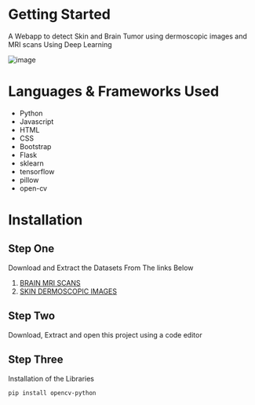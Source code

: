# Getting Started
A Webapp to detect Skin and Brain Tumor using dermoscopic images and  MRI scans Using Deep Learning

![image](https://user-images.githubusercontent.com/66179774/148924061-d8f462f9-cb2b-4699-b9f4-b7f92f461ae5.png)

# Languages & Frameworks Used
- Python
- Javascript
- HTML
- CSS
- Bootstrap
- Flask
- sklearn
- tensorflow
- pillow
- open-cv

# Installation
## Step One
  Download and Extract the Datasets From The links Below
  1. [BRAIN MRI SCANS ](https://www.kaggle.com/navoneel/brain-mri-images-for-brain-tumor-detection)
  2. [SKIN DERMOSCOPIC IMAGES ](https://www.kaggle.com/fanconic/skin-cancer-malignant-vs-benign)
## Step Two
Download, Extract and open this project using a code editor
## Step Three
Installation of the Libraries
```
pip install opencv-python
```
